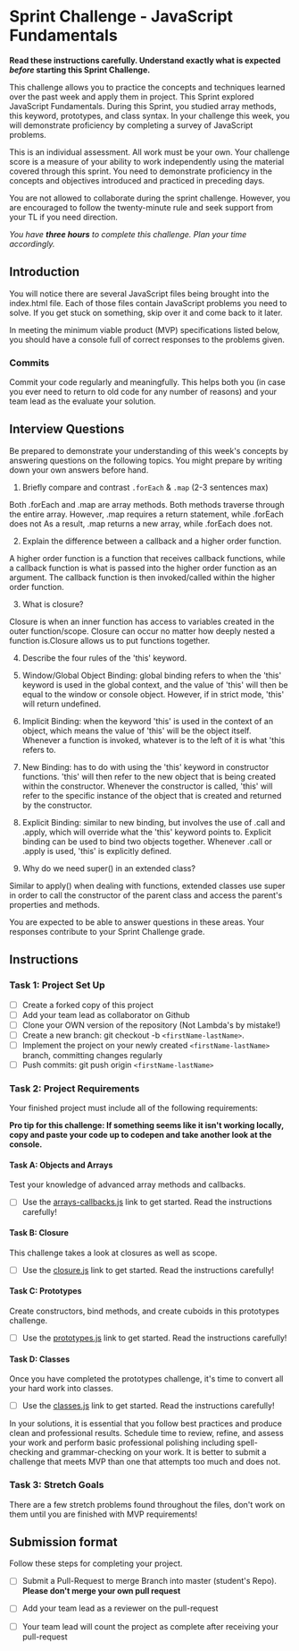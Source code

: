 # Sprint Challenge - JavaScript Fundamentals

**Read these instructions carefully. Understand exactly what is expected _before_ starting this Sprint Challenge.**

This challenge allows you to practice the concepts and techniques learned over the past week and apply them in project. This Sprint explored JavaScript Fundamentals. During this Sprint, you studied array methods, this keyword, prototypes, and class syntax. In your challenge this week, you will demonstrate proficiency by completing a survey of JavaScript problems.

This is an individual assessment. All work must be your own. Your challenge score is a measure of your ability to work independently using the material covered through this sprint. You need to demonstrate proficiency in the concepts and objectives introduced and practiced in preceding days.

You are not allowed to collaborate during the sprint challenge. However, you are encouraged to follow the twenty-minute rule and seek support from your TL if you need direction. 

_You have **three hours** to complete this challenge. Plan your time accordingly._


## Introduction

You will notice there are several JavaScript files being brought into the index.html file.  Each of those files contain JavaScript problems you need to solve.  If you get stuck on something, skip over it and come back to it later.

In meeting the minimum viable product (MVP) specifications listed below, you should have a console full of correct responses to the problems given.

### Commits

Commit your code regularly and meaningfully. This helps both you (in case you ever need to return to old code for any number of reasons) and your team lead as the evaluate your solution.

## Interview Questions

Be prepared to demonstrate your understanding of this week's concepts by answering questions on the following topics. You might prepare by writing down your own answers before hand.

1. Briefly compare and contrast `.forEach` & `.map` (2-3 sentences max)

Both .forEach and .map are array methods. Both methods traverse through the entire array. However, .map requires a return statement, while .forEach does not As a result, .map returns a new array, while .forEach does not.

2. Explain the difference between a callback and a higher order function.

A higher order function is a function that receives callback functions, while a callback function is what is passed into the higher order function as an argument. The callback function is then invoked/called within the higher order function.

3. What is closure?

Closure is when an inner function has access to variables created in the outer function/scope. Closure can occur no matter how deeply nested a function is.Closure allows us to put functions together.

4. Describe the four rules of the 'this' keyword.

1. Window/Global Object Binding: global binding refers to when the 'this' keyword is used in the global context, and the value of 'this' will then be equal to the window or console object. However, if in strict mode, 'this' will return undefined.
2. Implicit Binding: when the keyword 'this' is used in the context of an object, which means the value of 'this' will be the object itself. Whenever a function is invoked, whatever is to the left of it is what 'this refers to.
3. New Binding: has to do with using the 'this' keyword in constructor functions. 'this' will then refer to the new object that is being created within the constructor. Whenever the constructor is called, 'this' will refer to the specific instance of the object that is created and returned by the constructor.
4. Explicit Binding: similar to new binding, but involves the use of .call and .apply, which will override what the 'this' keyword points to. Explicit binding can be used to bind two objects together. Whenever .call or .apply is used, 'this' is explicitly defined.

5. Why do we need super() in an extended class?

Similar to apply() when dealing with functions, extended classes use super in order to call the constructor of the parent class and access the parent's properties and methods.

You are expected to be able to answer questions in these areas. Your responses contribute to your Sprint Challenge grade. 

## Instructions

### Task 1: Project Set Up

- [ ] Create a forked copy of this project
- [ ] Add your team lead as collaborator on Github
- [ ] Clone your OWN version of the repository (Not Lambda's by mistake!)
- [ ] Create a new branch: git checkout -b `<firstName-lastName>`.
- [ ] Implement the project on your newly created `<firstName-lastName>` branch, committing changes regularly
- [ ] Push commits: git push origin `<firstName-lastName>`

### Task 2: Project Requirements

Your finished project must include all of the following requirements:

**Pro tip for this challenge: If something seems like it isn't working locally, copy and paste your code up to codepen and take another look at the console.**

#### Task A: Objects and Arrays

Test your knowledge of advanced array methods and callbacks.
* [ ] Use the [arrays-callbacks.js](challenges/arrays-callbacks.js) link to get started.  Read the instructions carefully!

#### Task B: Closure

This challenge takes a look at closures as well as scope. 
* [ ] Use the [closure.js](challenges/closure.js) link to get started. Read the instructions carefully!

#### Task C: Prototypes

Create constructors, bind methods, and create cuboids in this prototypes challenge.
* [ ] Use the [prototypes.js](challenges/prototypes.js) link to get started. Read the instructions carefully!

#### Task D: Classes

Once you have completed the prototypes challenge, it's time to convert all your hard work into classes.
* [ ] Use the [classes.js](challenges/classes.js) link to get started. Read the instructions carefully!

In your solutions, it is essential that you follow best practices and produce clean and professional results. Schedule time to review, refine, and assess your work and perform basic professional polishing including spell-checking and grammar-checking on your work. It is better to submit a challenge that meets MVP than one that attempts too much and does not.

### Task 3: Stretch Goals 

There are a few stretch problems found throughout the files, don't work on them until you are finished with MVP requirements!

## Submission format

Follow these steps for completing your project.

- [ ] Submit a Pull-Request to merge <firstName-lastName> Branch into master (student's  Repo). **Please don't merge your own pull request**
- [ ] Add your team lead as a reviewer on the pull-request
- [ ] Your team lead will count the project as complete after receiving your pull-request


